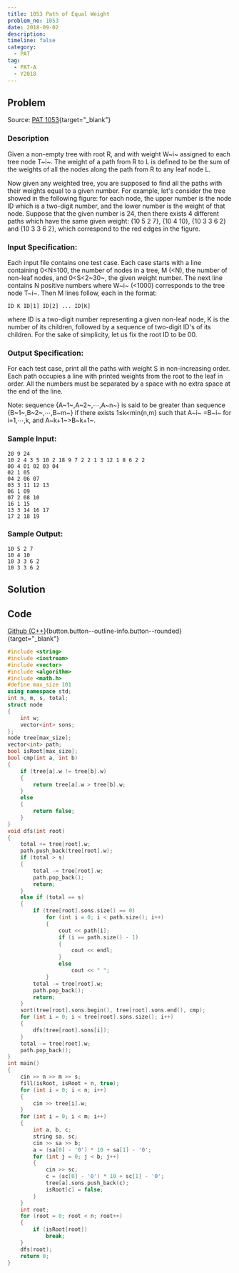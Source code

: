 ```yaml
---
title: 1053 Path of Equal Weight
problem_no: 1053
date: 2018-09-02
description: 
timeline: false
category:
  - PAT
tag:
  - PAT-A
  - Y2018
---
```


<!--more-->

## Problem

Source: [PAT 1053](){target="_blank"}

### Description

Given a non-empty tree with root R, and with weight W~i~ assigned to each tree node T~i~. The weight of a path from R to
L is defined to be the sum of the weights of all the nodes along the path from R to any leaf node L.

Now given any weighted tree, you are supposed to find all the paths with their weights equal to a given number. For
example, let's consider the tree showed in the following figure: for each node, the upper number is the node ID which is
a two-digit number, and the lower number is the weight of that node. Suppose that the given number is 24, then there
exists 4 different paths which have the same given weight: {10 5 2 7}, {10 4 10}, {10 3 3 6 2} and {10 3 3 6 2}, which
correspond to the red edges in the figure.

### Input Specification:

Each input file contains one test case. Each case starts with a line containing 0<N≤100, the number of nodes in a tree,
M (<N), the number of non-leaf nodes, and 0<S<2~30~, the given weight number. The next line contains N positive numbers
where W~i~ (<1000) corresponds to the tree node T~i~. Then M lines follow, each in the format:

`ID K ID[1] ID[2] ... ID[K]`

where ID is a two-digit number representing a given non-leaf node, K is the number of its children, followed by a
sequence of two-digit ID's of its children. For the sake of simplicity, let us fix the root ID to be 00.

### Output Specification:

For each test case, print all the paths with weight S in non-increasing order. Each path occupies a line with printed
weights from the root to the leaf in order. All the numbers must be separated by a space with no extra space at the end
of the line.

Note: sequence {A~1~,A~2~,⋯,A~n~} is said to be greater than sequence {B~1~,B~2~,⋯,B~m~} if there exists 1≤k<min{n,m}
such that A~i~ =B~i~ for i=1,⋯,k, and A~k+1~>B~k+1~.

### Sample Input:

```text
20 9 24
10 2 4 3 5 10 2 18 9 7 2 2 1 3 12 1 8 6 2 2
00 4 01 02 03 04
02 1 05
04 2 06 07
03 3 11 12 13
06 1 09
07 2 08 10
16 1 15
13 3 14 16 17
17 2 18 19
```

### Sample Output:

```text
10 5 2 7
10 4 10
10 3 3 6 2
10 3 3 6 2
```

## Solution

## Code

[Github (C++)](https://github.com/Alomerry/algorithm/blob/master/pat/a/){button.button--outline-info.button--rounded}{target="_blank"}


```cpp
#include <string>
#include <iostream>
#include <vector>
#include <algorithm>
#include <math.h>
#define max_size 101
using namespace std;
int n, m, s, total;
struct node
{
    int w;
    vector<int> sons;
};
node tree[max_size];
vector<int> path;
bool isRoot[max_size];
bool cmp(int a, int b)
{
    if (tree[a].w != tree[b].w)
    {
        return tree[a].w > tree[b].w;
    }
    else
    {
        return false;
    }
}
void dfs(int root)
{
    total += tree[root].w;
    path.push_back(tree[root].w);
    if (total > s)
    {
        total -= tree[root].w;
        path.pop_back();
        return;
    }
    else if (total == s)
    {
        if (tree[root].sons.size() == 0)
            for (int i = 0; i < path.size(); i++)
            {
                cout << path[i];
                if (i == path.size() - 1)
                {
                    cout << endl;
                }
                else
                    cout << " ";
            }
        total -= tree[root].w;
        path.pop_back();
        return;
    }
    sort(tree[root].sons.begin(), tree[root].sons.end(), cmp);
    for (int i = 0; i < tree[root].sons.size(); i++)
    {
        dfs(tree[root].sons[i]);
    }
    total -= tree[root].w;
    path.pop_back();
}
int main()
{
    cin >> n >> m >> s;
    fill(isRoot, isRoot + n, true);
    for (int i = 0; i < n; i++)
    {
        cin >> tree[i].w;
    }
    for (int i = 0; i < m; i++)
    {
        int a, b, c;
        string sa, sc;
        cin >> sa >> b;
        a = (sa[0] - '0') * 10 + sa[1] - '0';
        for (int j = 0; j < b; j++)
        {
            cin >> sc;
            c = (sc[0] - '0') * 10 + sc[1] - '0';
            tree[a].sons.push_back(c);
            isRoot[c] = false;
        }
    }
    int root;
    for (root = 0; root < n; root++)
    {
        if (isRoot[root])
            break;
    }
    dfs(root);
    return 0;
}
```
